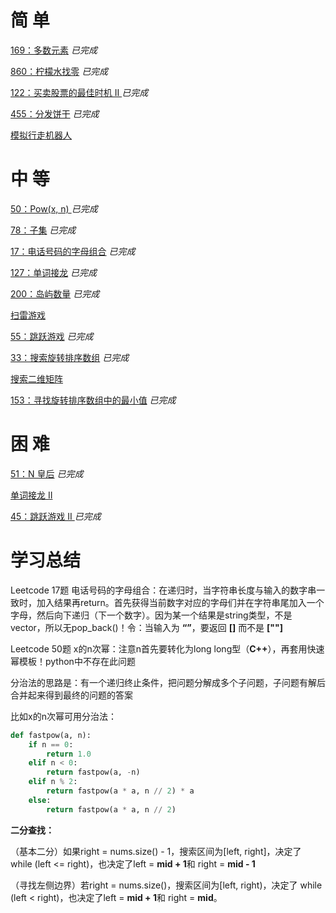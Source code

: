 # 简 单

[169：多数元素](https://github.com/libracjj/AlgorithmQIUZHAO/blob/master/Week_03/Leetcode_169.cpp) 			  *已完成*  			  

[860：柠檬水找零](https://github.com/libracjj/AlgorithmQIUZHAO/blob/master/Week_03/Leetcode_860.cpp) 			  *已完成*  			  

[122：买卖股票的最佳时机 II ](https://github.com/libracjj/AlgorithmQIUZHAO/blob/master/Week_03/Leetcode_122.cpp) 			  *已完成*  			  

[455：分发饼干](https://github.com/libracjj/AlgorithmQIUZHAO/blob/master/Week_03/Leetcode_455.cpp) 			  *已完成*  			  

[模拟行走机器人](https://leetcode-cn.com/problems/walking-robot-simulation/description/)

# 中 等

[50：Pow(x, n) ](https://github.com/libracjj/AlgorithmQIUZHAO/blob/master/Week_03/Leetcode_50.cpp)			  *已完成* 

[78：子集](https://github.com/libracjj/AlgorithmQIUZHAO/blob/master/Week_03/Leetcode_78.cpp)			  *已完成* 

[17：电话号码的字母组合](https://github.com/libracjj/AlgorithmQIUZHAO/blob/master/Week_03/Leetcode_17.cpp) 			  *已完成*  			  

[127：单词接龙](https://github.com/libracjj/AlgorithmQIUZHAO/blob/master/Week_03/leetcode_127.py)			  *已完成*  			  			  

[200：岛屿数量](https://github.com/libracjj/AlgorithmQIUZHAO/blob/master/Week_03/Leetcode_200.cpp)			  *已完成*  			  

[扫雷游戏](https://leetcode-cn.com/problems/minesweeper/description/)

[55：跳跃游戏](https://leetcode-cn.com/problems/jump-game/)			  *已完成*  			  

[33：搜索旋转排序数组](https://github.com/libracjj/AlgorithmQIUZHAO/blob/master/Week_03/Leetcode_33.cpp)			  *已完成*  			  

[搜索二维矩阵](https://leetcode-cn.com/problems/search-a-2d-matrix/)

[153：寻找旋转排序数组中的最小值](https://github.com/libracjj/AlgorithmQIUZHAO/blob/master/Week_03/Leetcode_153.cpp)			  *已完成*  			  

# 困 难

[51：N 皇后](https://github.com/libracjj/AlgorithmQIUZHAO/blob/master/Week_03/Leetcode_51.cpp) 			  *已完成*  

[单词接龙 II ](https://leetcode-cn.com/problems/word-ladder-ii/description/)

[45：跳跃游戏 II ](https://github.com/libracjj/AlgorithmQIUZHAO/blob/master/Week_03/Leetcode_45.cpp)			  *已完成*  			  



# 学习总结

Leetcode 17题 电话号码的字母组合：在递归时，当字符串长度与输入的数字串一致时，加入结果再return。首先获得当前数字对应的字母们并在字符串尾加入一个字母，然后向下递归（下一个数字）。因为某一个结果是string类型，不是vector，所以无pop_back()！令：当输入为 **“”**，要返回 **[]** 而不是 **[""]**      

Leetcode 50题 x的n次幂：注意n首先要转化为long long型（**C++**），再套用快速幂模板！python中不存在此问题      

分治法的思路是：有一个递归终止条件，把问题分解成多个子问题，子问题有解后合并起来得到最终的问题的答案

比如x的n次幂可用分治法：

```python
def fastpow(a, n):
    if n == 0:
        return 1.0
    elif n < 0:
        return fastpow(a, -n)
    elif n % 2:
        return fastpow(a * a, n // 2) * a
    else:
        return fastpow(a * a, n // 2)
```

**二分查找：**

（基本二分）如果right = nums.size() - 1，搜索区间为[left, right]，决定了 while (left <= right)，也决定了left = **mid + 1**和	right = **mid - 1**

（寻找左侧边界）若right = nums.size()，搜索区间为[left, right)，决定了 while (left < right)，也决定了left = **mid + 1**和			 right = **mid**。